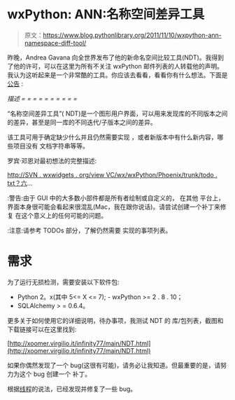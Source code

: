 # wxPython: ANN:名称空间差异工具

> 原文：<https://www.blog.pythonlibrary.org/2011/11/10/wxpython-ann-namespace-diff-tool/>

昨晚，Andrea Gavana 向全世界发布了他的新命名空间比较工具(NDT)。我得到了他的许可，可以在这里为所有不关注 wxPython 邮件列表的人转载他的声明。我认为这听起来是一个非常酷的工具。你应该去看看，看看你有什么想法。下面是[公告](https://groups.google.com/forum/#!topic/wxpython-users/oK8dfnLQ7Rc) :

*描述
= = = = = = = = = =*

“名称空间差异工具”( NDT)是一个图形用户界面，可以用来发现库的不同版本之间的差异，甚至是同一库的不同迭代/子版本之间的差异。

该工具可用于确定缺少什么并且仍然需要实现
，或者新版本中有什么新内容，哪些项目没有
文档字符串等等。

罗宾·邓恩对最初想法的完整描述:

[http://SVN . wxwidgets . org/view VC/wx/wxPython/Phoenix/trunk/todo . txt？六](http://svn.wxwidgets.org/viewvc/wx/wxPython/Phoenix/trunk/TODO.txt?view=markup)...

:警告:由于 GUI 中的大多数小部件都是所有者绘制或自定义的，
在其他
平台上，界面本身很可能会看起来很混乱(Mac，我在跟你说话)。请尝试创建一个补丁来修复
在这个意义上的任何可能的问题。

:注意:请参考 TODOs 部分，了解仍然需要
实现的事项列表。

需求
============

为了运行无损检测，需要安装以下软件包:

- Python 2。x(其中 5<= X <= 7); - wxPython >= 2 . 8 . 10；
- SQLAlchemy > = 0.6.4。

更多关于如何使用它的详细说明，待办事项，我测试 NDT 的
库/包列表，截图和下载链接可以在这里找到:

[http://xoomer.virgilio.it/infinity77/main/NDT.html](http://xoomer.virgilio.it/infinity77/main/NDT.html)

如果你偶然发现了一个 bug(这很有可能)，请务必让我知道。但最重要的是，请努力为这个 bug 创建一个
补丁。

根据[线程](https://groups.google.com/forum/#!topic/wxpython-users/oK8dfnLQ7Rc)的说法，已经发现并修复了一些 bug。